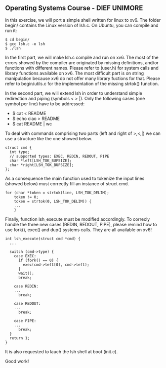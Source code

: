 ## Operating Systems Course - DIEF UNIMORE ##

In this exercise, we will port a simple shell written for linux to xv6.
The folder begin/ contains the Linux version of lsh.c. On Ubuntu, you can compile and run it:

```
$ cd begin/
$ gcc lsh.c -o lsh
$ ./lsh
```

In the first part, we will make lsh.c compile and run on xv6. 
The most of the errors showed by the compiler are originated by missing definitions, 
and/or functions with different names. Please refer to (user.h) for system calls and 
library functions available on xv6. The most difficult part is on string manipulation 
because xv6 do not offer many library fuctions for that.
Please refer to begin/utils.c for the implementation of the missing strtok() function.

In the second part, we will extend lsh in order to understand simple redirection 
and piping (symbols < > |). Only the following cases (one symbol per line) have 
to be addressed:

* $ cat < README
* $ echo ciao > README
* $ cat README | wc

To deal with commands comprising two parts (left and right of >,<,|) we can use 
a structure like the one showed below.

```
struct cmd {
  int type;
  // supported types: EXEC, REDIN, REDOUT, PIPE
  char *left[LSH_TOK_BUFSIZE];
  char *right[LSH_TOK_BUFSIZE];
};
```

As a consequence the main function used to tokenize the input lines (showed below)
must correctly fill an instance of struct cmd.

```
for (char *token = strtok(line, LSH_TOK_DELIM); 
	token != 0; 
	token = strtok(0, LSH_TOK_DELIM)) {
	...
    }
```

Finally, function lsh_execute must be modified accordingly. To correcly handle the 
three new cases (REDIN, REDOUT, PIPE), please remind how to use fork(), exec() 
and dup() systems calls. They are all available on xv6!

```
int lsh_execute(struct cmd *cmd) {
  ...

  switch (cmd->type) {
    case EXEC:
      if (fork() == 0) {
        exec(cmd->left[0], cmd->left);
      }
      wait();
      break;

    case REDIN:
	...
      break;

    case REDOUT:
	...
      break;

    case PIPE:
	...
      break;
  }
  return 1;
}
```
It is also requested to lauch the lsh shell at boot (init.c).

Good work!
